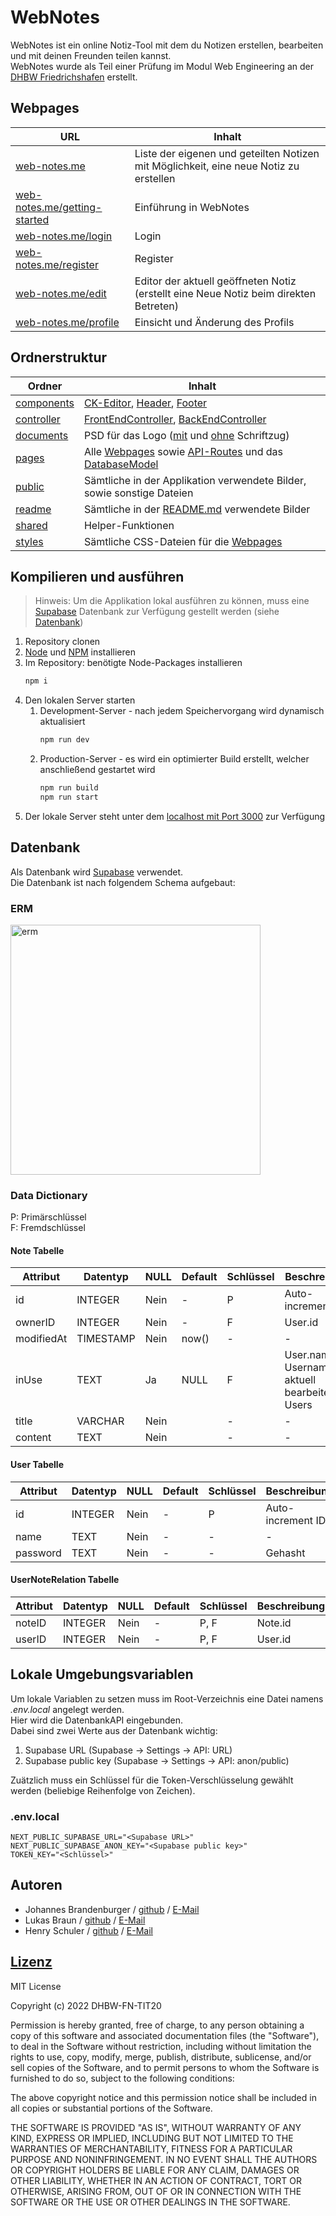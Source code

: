 # WebNotes
WebNotes ist ein online Notiz-Tool mit dem du Notizen erstellen, bearbeiten und mit deinen Freunden teilen kannst.<br/>
WebNotes wurde als Teil einer Prüfung im Modul Web Engineering an der [DHBW Friedrichshafen](https://www.ravensburg.dhbw.de/startseite) erstellt.

## Webpages
| URL | Inhalt |
| --- | --- |
| [web-notes.me](https://web-notes.me) | Liste der eigenen und geteilten Notizen mit Möglichkeit, eine neue Notiz zu erstellen
| [web-notes.me/getting-started](https://web-notes.me/getting-started) | Einführung in WebNotes |
| [web-notes.me/login](https://web-notes.me/login) | Login |
| [web-notes.me/register](https://web-notes.me/register) | Register |
| [web-notes.me/edit](https://web-notes.me/edit) | Editor der aktuell geöffneten Notiz (erstellt eine Neue Notiz beim direkten Betreten) |
| [web-notes.me/profile](https://web-notes.me/profile) | Einsicht und Änderung des Profils |

## Ordnerstruktur
| Ordner | Inhalt |
| - | - |
| [components](./components/) | [CK-Editor](./components/custom_editor/), [Header](./components/header.js), [Footer](./components/footer.js) |
| [controller](./controller/) | [FrontEndController](./controller/frontEndController.js), [BackEndController](./controller/backEndController.js) |
| [documents](./documents/) | PSD für das Logo ([mit](./documents/Logo_Schrift.psd) und [ohne](./documents/Logo.psd) Schriftzug) |
| [pages](./pages/) | Alle [Webpages](#webpages) sowie [API-Routes](./pages/api/) und das [DatabaseModel](./pages/api/databaseModel.js) |
| [public](./public/) | Sämtliche in der Applikation verwendete Bilder, sowie sonstige Dateien |
| [readme](./readme/) | Sämtliche in der [README.md](./README.md) verwendete Bilder |
| [shared](./shared/) | Helper-Funktionen |
| [styles](./styles/) | Sämtliche CSS-Dateien für die [Webpages](#webpages) |

## Kompilieren und ausführen
> Hinweis: Um die Applikation lokal ausführen zu können, muss eine [Supabase](https://supabase.com) Datenbank zur Verfügung gestellt werden (siehe [Datenbank](#datenbank))
1. Repository clonen
1. [Node](https://nodejs.org/) und [NPM](https://www.npmjs.com/) installieren
1. Im Repository: benötigte Node-Packages installieren
    ```bash
    npm i
    ```
1. Den lokalen Server starten
    1. Development-Server - nach jedem Speichervorgang wird dynamisch aktualisiert
        ```bash
        npm run dev
        ```
    1. Production-Server - es wird ein optimierter Build erstellt, welcher anschließend gestartet wird
        ```bash
        npm run build
        npm run start
        ```
1. Der lokale Server steht unter dem [localhost mit Port 3000](http://localhost:3000/) zur Verfügung

## Datenbank
Als Datenbank wird [Supabase](https://supabase.com) verwendet.<br/>
Die Datenbank ist nach folgendem Schema aufgebaut:

### ERM
<img src="./readme/ERM.png" alt="erm" width="400">

### Data Dictionary
P: Primärschlüssel<br/>
F: Fremdschlüssel<br/>

#### **Note** Tabelle
| Attribut | Datentyp | NULL | Default | Schlüssel | Beschreibung |
| - | - | - | - | - | - |
| id | INTEGER | Nein | - | P | Auto-increment IDs |
| ownerID | INTEGER | Nein | - | F | User.id |
| modifiedAt | TIMESTAMP | Nein | now() | - | - |
| inUse | TEXT | Ja | NULL | F | User.name Username des aktuell bearbeitenden Users |
| title | VARCHAR | Nein |   | - | - |
| content | TEXT | Nein |   | - | - |

#### **User** Tabelle
| Attribut | Datentyp | NULL | Default | Schlüssel | Beschreibung |
| - | - | - | - | - | - |
| id | INTEGER | Nein | - | P | Auto-increment IDs |
| name | TEXT | Nein | - | - | - |
| password | TEXT | Nein | - | - | Gehasht |

#### **UserNoteRelation** Tabelle
| Attribut | Datentyp | NULL | Default | Schlüssel | Beschreibung |
| - | - | - | - | - | - |
| noteID | INTEGER | Nein | - | P, F | Note.id |
| userID | INTEGER | Nein | - | P, F | User.id |

## Lokale Umgebungsvariablen
Um lokale Variablen zu setzen muss im Root-Verzeichnis eine Datei namens *.env.local* angelegt werden.<br/>
Hier wird die DatenbankAPI eingebunden.<br/>
Dabei sind zwei Werte aus der Datenbank wichtig:<br/>
1. Supabase URL (Supabase -> Settings -> API: URL)
1. Supabase public key (Supabase -> Settings -> API: anon/public)

Zuätzlich muss ein Schlüssel für die Token-Verschlüsselung gewählt werden (beliebige Reihenfolge von Zeichen).

### .env.local
```
NEXT_PUBLIC_SUPABASE_URL="<Supabase URL>"
NEXT_PUBLIC_SUPABASE_ANON_KEY="<Supabase public key>"
TOKEN_KEY="<Schlüssel>"
```


## Autoren
* Johannes Brandenburger / [github](https://github.com/johannesbrandenburger) / [E-Mail](mailto:brandenburger-it20@it.dhbw-ravensburg.de?cc=schuler.henry-it20@it.dhbw-ravensburg.de;braun.lukas-it20@it.dhbw-ravensburg.de&amp;subject=[GitHub]%20WebNotes)
* Lukas Braun / [github](https://github.com/lukbra0108) / [E-Mail](mailto:braun.lukas-it20@it.dhbw-ravensburg.de?cc=schuler.henry-it20@it.dhbw-ravensburg.de;brandenburger-it20@it.dhbw-ravensburg.de&amp;subject=[GitHub]%20WebNotes)
* Henry Schuler / [github](https://github.com/schuler-henry) / [E-Mail](mailto:schuler.henry-it20@it.dhbw-ravensburg.de?cc=brandenburger-it20@it.dhbw-ravensburg.de;braun.lukas-it20@it.dhbw-ravensburg.de&amp;subject=[GitHub]%20WebNotes)

## [Lizenz](LICENSE)
MIT License

Copyright (c) 2022 DHBW-FN-TIT20

Permission is hereby granted, free of charge, to any person obtaining a copy
of this software and associated documentation files (the "Software"), to deal
in the Software without restriction, including without limitation the rights
to use, copy, modify, merge, publish, distribute, sublicense, and/or sell
copies of the Software, and to permit persons to whom the Software is
furnished to do so, subject to the following conditions:

The above copyright notice and this permission notice shall be included in all
copies or substantial portions of the Software.

THE SOFTWARE IS PROVIDED "AS IS", WITHOUT WARRANTY OF ANY KIND, EXPRESS OR
IMPLIED, INCLUDING BUT NOT LIMITED TO THE WARRANTIES OF MERCHANTABILITY,
FITNESS FOR A PARTICULAR PURPOSE AND NONINFRINGEMENT. IN NO EVENT SHALL THE
AUTHORS OR COPYRIGHT HOLDERS BE LIABLE FOR ANY CLAIM, DAMAGES OR OTHER
LIABILITY, WHETHER IN AN ACTION OF CONTRACT, TORT OR OTHERWISE, ARISING FROM,
OUT OF OR IN CONNECTION WITH THE SOFTWARE OR THE USE OR OTHER DEALINGS IN THE
SOFTWARE.
